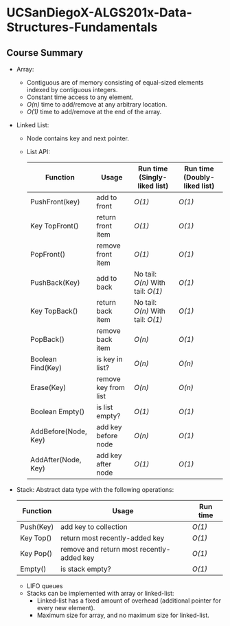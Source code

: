 # UCSanDiegoX-ALGS201x-Data-Structures-Fundamentals

## Course Summary
- Array:
  - Contiguous are of memory consisting of equal-sized elements indexed by contiguous integers.
  - Constant time access to any element.
  - *O(n)* time to add/remove at any arbitrary location.
  - *O(1)* time to add/remove at the end of the array.
- Linked List:
  - Node contains key and next pointer.
  - List API:
  
    |Function|Usage|Run time (Singly-liked list)|Run time (Doubly-liked list)|
    |---|---|---|---|
    |PushFront(key)|add to front|*O(1)*|*O(1)*|
    |Key TopFront()|return front item|*O(1)*|*O(1)*|
    |PopFront()|remove front item|*O(1)*|*O(1)*|
    |PushBack(Key)|add to back|No tail: *O(n)* With tail: *O(1)*|*O(1)*|
    |Key TopBack()|return back item|No tail: *O(n)* With tail: *O(1)*|*O(1)*|
    |PopBack()|remove back item|*O(n)*|*O(1)*|
    |Boolean Find(Key)|is key in list?|*O(n)*|*O(n)*|
    |Erase(Key)|remove key from list|*O(n)*|*O(n)*|
    |Boolean Empty()|is list empty?|*O(1)*|*O(1)*|
    |AddBefore(Node, Key)|add key before node|*O(n)*|*O(1)*|
    |AddAfter(Node, Key)|add key after node|*O(1)*|*O(1)*|
- Stack: Abstract data type with the following operations:

    |Function|Usage|Run time|
    |---|---|---|
    |Push(Key)|add key to collection|*O(1)*|
    |Key Top()|return most recently-added key|*O(1)*|
    |Key Pop()|remove and return most recently-added key|*O(1)*|
    |Empty()|is stack empty?|*O(1)*|
  - LIFO queues
  - Stacks can be implemented with array or linked-list:
    - Linked-list has a fixed amount of overhead (additional pointer for every new element).
    - Maximum size for array, and no maximum size for linked-list.
